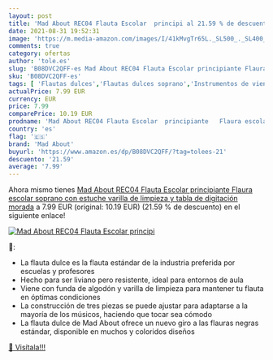 ```yaml
---
layout: post
title: 'Mad About REC04 Flauta Escolar  principi al 21.59 % de descuento'
date: 2021-08-31 19:52:31
image: 'https://m.media-amazon.com/images/I/41kMvgTr65L._SL500_._SL400_.jpg'
comments: true
category: ofertas
author: 'tole.es'
slug: 'B08DVC2QFF-es Mad About REC04 Flauta Escolar principiante Flaura escolar...'
sku: 'B08DVC2QFF-es'
tags: [ 'Flautas dulces','Flautas dulces soprano','Instrumentos de viento','Instrumentos de viento madera','Instrumentos musicales','escolar','mad about', ]
actualPrice: 7.99 EUR
currency: EUR
price: 7.99
comparePrice: 10.19 EUR
prodname: 'Mad About REC04 Flauta Escolar  principiante   Flaura escolar soprano con estuche  varilla de limpieza y tabla de digitación  morada'
country: 'es'
flag: '🇪🇸'
brand: 'Mad About'
buyurl: 'https://www.amazon.es/dp/B08DVC2QFF/?tag=tolees-21'
descuento: '21.59'
average: '7.99'
---
```


Ahora mismo tienes [Mad About REC04 Flauta Escolar  principiante   Flaura escolar soprano con estuche  varilla de limpieza y tabla de digitación  morada](https://www.amazon.es/dp/B08DVC2QFF/?tag=tolees-21) a 7.99 EUR (original: 10.19 EUR) (21.59 %  de descuento) en el siguiente enlace!

[![Mad About REC04 Flauta Escolar  principi](https://m.media-amazon.com/images/I/41kMvgTr65L._SL500_._SL400_.jpg)](https://www.amazon.es/dp/B08DVC2QFF/?tag=tolees-21)

🔎:

- La flauta dulce es la flauta estándar de la industria preferida por escuelas y profesores
- Hecho para ser liviano pero resistente, ideal para entornos de aula
- Viene con funda de algodón y varilla de limpieza para mantener tu flauta en óptimas condiciones
- La construcción de tres piezas se puede ajustar para adaptarse a la mayoría de los músicos, haciendo que tocar sea cómodo
- La flauta dulce de Mad About ofrece un nuevo giro a las flauras negras estándar, disponible en muchos y coloridos diseños

[🛒 Visítala!!!](https://www.amazon.es/dp/B08DVC2QFF/?tag=tolees-21)
